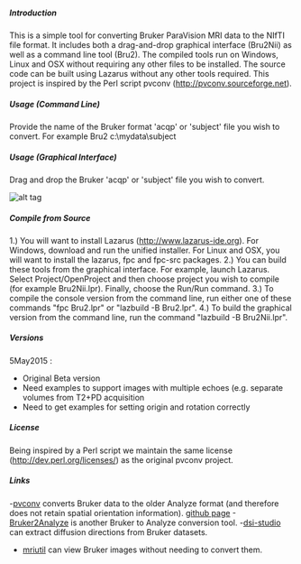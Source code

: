 ##### Introduction

This is a simple tool for converting Bruker ParaVision MRI data to the NIfTI file format. It includes both a drag-and-drop graphical interface (Bru2Nii) as well as a command line tool (Bru2). The compiled tools run on Windows, Linux and OSX without requiring any other files to be installed. The source code can be built using Lazarus without any other tools required. This project is inspired by the Perl script pvconv (http://pvconv.sourceforge.net).

##### Usage (Command Line)

Provide the name of the Bruker format 'acqp' or 'subject' file you wish to convert. For example 
 Bru2 c:\mydata\subject
 
##### Usage (Graphical Interface)

Drag and drop the Bruker 'acqp' or 'subject' file you wish to convert. 

![alt tag](https://github.com/neurolabusc/Bru2Nii/blob/master/gui.png)

##### Compile from Source

1.) You will want to install Lazarus (http://www.lazarus-ide.org). For Windows, download and run the unified installer. For Linux and OSX, you will want to install the lazarus, fpc and fpc-src packages.
2.) You can build these tools from the graphical interface. For example, launch Lazarus. Select Project/OpenProject and then choose project you wish to compile (for example Bru2Nii.lpr). Finally, choose the Run/Run command. 
3.) To compile the console version from the command line, run either one of these commands "fpc Bru2.lpr" or "lazbuild -B Bru2.lpr".
4.) To build the graphical version from the command line, run the command "lazbuild -B Bru2Nii.lpr".

##### Versions

5May2015 : 
 - Original Beta version
 - Need examples to support images with multiple echoes (e.g. separate volumes from T2+PD acquisition
 - Need to get examples for setting origin and rotation correctly
 
##### License

Being inspired by a Perl script we maintain the same license (http://dev.perl.org/licenses/) as the original pvconv project.

##### Links

 -[pvconv](http://pvconv.sourceforge.net) converts Bruker data to the older Analyze format (and therefore does not retain spatial orientation information). [github page](https://github.com/matthew-brett/pvconv)
 -[Bruker2Analyze](http://www.mccauslandcenter.sc.edu/mricro/mricro/bru2anz/) is another Bruker to Analyze conversion tool. 
 -[dsi-studio](http://dsi-studio.labsolver.org/Manual/Parse-DICOM) can extract diffusion directions from Bruker datasets.
 - [mriutil](http://www.pennstatehershey.org/web/nmrlab/resources/software/mriutil) can view Bruker images without needing to convert them.